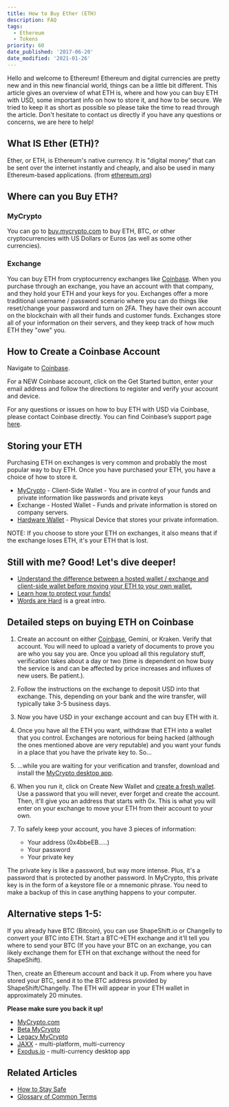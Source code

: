 ```yaml
---
title: How to Buy Ether (ETH)
description: FAQ
tags:
  - Ethereum
  - Tokens
priority: 60
date_published: '2017-06-20'
date_modified: '2021-01-26'
---
```


Hello and welcome to Ethereum! Ethereum and digital currencies are pretty new and in this new financial world, things can be a little bit different. This article gives an overview of what ETH is, where and how you can buy ETH with USD, some important info on how to store it, and how to be secure. We tried to keep it as short as possible so please take the time to read through the article. Don't hesitate to contact us directly if you have any questions or concerns, we are here to help!

## What IS Ether (ETH)?

Ether, or ETH, is Ethereum's native currency. It is "digital money" that can be sent over the internet instantly and cheaply, and also be used in many Ethereum-based applications. (from [ethereum.org](https://ethereum.org/eth/))

## Where can you Buy ETH?

### MyCrypto

You can go to [buy.mycrypto.com](https://buy.mycrypto.com/) to buy ETH, BTC, or other cryptocurrencies with US Dollars or Euros (as well as some other currencies).

### Exchange

You can buy ETH from cryptocurrency exchanges like [Coinbase](https://coinbase-consumer.sjv.io/RVmkN). When you purchase through an exchange, you have an account with that company, and they hold your ETH and your keys for you. Exchanges offer a more traditional username / password scenario where you can do things like reset/change your password and turn on 2FA. They have their own account on the blockchain with all their funds and customer funds. Exchanges store all of your information on their servers, and they keep track of how much ETH they "owe" you.

## How to Create a Coinbase Account

Navigate to [Coinbase](https://coinbase-consumer.sjv.io/RVmkN).

For a NEW Coinbase account, click on the Get Started button, enter your email address and follow the directions to register and verify your account and device.

For any questions or issues on how to buy ETH with USD via Coinbase, please contact Coinbase directly. You can find Coinbase’s support page [here](https://support.coinbase.com/).

## Storing your ETH

Purchasing ETH on exchanges is very common and probably the most popular way to buy ETH. Once you have purchased your ETH, you have a choice of how to store it.

- [MyCrypto](https://mycrypto.com/) - Client-Side Wallet - You are in control of your funds and private information like passwords and private keys
- Exchange - Hosted Wallet - Funds and private information is stored on company servers.
- [Hardware Wallet](https://support.mycrypto.com/staying-safe/hardware-wallet-recommendations) - Physical Device that stores your private information.

NOTE: If you choose to store your ETH on exchanges, it also means that if the exchange loses ETH, it's your ETH that is lost.

## Still with me? Good! Let's dive deeper!

- [Understand the difference between a hosted wallet / exchange and client-side wallet before moving your ETH to your own wallet.](/general-knowledge/about-mycrypto/whats-the-difference-between-an-exchange-and-mycrypto)
- [Learn how to protect your funds!](/staying-safe/protecting-yourself-and-your-funds)
- [Words are Hard](/general-knowledge/ethereum-blockchain/a-glossary-of-common-terms-in-the-ethereum-crypto-space) is a great intro.

## Detailed steps on buying ETH on Coinbase

1. Create an account on either [Coinbase](https://coinbase-consumer.sjv.io/RVmkN), Gemini, or Kraken.
   Verify that account. You will need to upload a variety of documents to prove you are who you say you are. Once you upload all this regulatory stuff, verification takes about a day or two (time is dependent on how busy the service is and can be affected by price increases and influxes of new users. Be patient.).

2. Follow the instructions on the exchange to deposit USD into that exchange. This, depending on your bank and the wire transfer, will typically take 3-5 business days.

3. Now you have USD in your exchange account and can buy ETH with it.

4. Once you have all the ETH you want, withdraw that ETH into a wallet that you control. Exchanges are notorious for being hacked (although the ones mentioned above are very reputable) and you want your funds in a place that you have the private key to. So...

5. ...while you are waiting for your verification and transfer, download and install the [MyCrypto desktop app](https://download.mycrypto.com/).

6. When you run it, click on Create New Wallet and [create a fresh wallet](/how-to/getting-started/how-to-create-a-wallet). Use a password that you will never, ever forget and create the account. Then, it'll give you an address that starts with 0x. This is what you will enter on your exchange to move your ETH from their account to your own.

7. To safely keep your account, you have 3 pieces of information:
   - Your address (0x4bbeEB.....)
   - Your password
   - Your private key

The private key is like a password, but way more intense. Plus, it's a password that is protected by another password. In MyCrypto, this private key is in the form of a keystore file or a mnemonic phrase. You need to make a backup of this in case anything happens to your computer.

## Alternative steps 1-5:

If you already have BTC (Bitcoin), you can use ShapeShift.io or Changelly to convert your BTC into ETH. Start a BTC->ETH exchange and it'll tell you where to send your BTC (If you have your BTC on an exchange, you can likely exchange them for ETH on that exchange without the need for ShapeShift).

Then, create an Ethereum account and back it up. From where you have stored your BTC, send it to the BTC address provided by ShapeShift/Changelly. The ETH will appear in your ETH wallet in approximately 20 minutes.

**Please make sure you back it up!**

- [MyCrypto.com](https://mycrypto.com/)
- [Beta MyCrypto](https://mycrypto.com/)
- [Legacy MyCrypto](https://legacy.mycrypto.com)
- [JAXX](https://jaxx.io/) - multi-platform, multi-currency
- [Exodus.io](https://www.exodus.io/) - multi-currency desktop app

## Related Articles

- [How to Stay Safe](/staying-safe)
- [Glossary of Common Terms](/general-knowledge/ethereum-blockchain/a-glossary-of-common-terms-in-the-ethereum-crypto-space)
